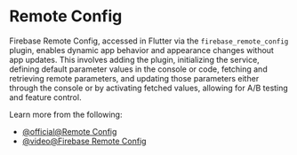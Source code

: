 # Remote Config

Firebase Remote Config, accessed in Flutter via the `firebase_remote_config` plugin, enables dynamic app behavior and appearance changes without app updates. This involves adding the plugin, initializing the service, defining default parameter values in the console or code, fetching and retrieving remote parameters, and updating those parameters either through the console or by activating fetched values, allowing for A/B testing and feature control.

Learn more from the following:

- [@official@Remote Config](https://firebase.google.com/docs/remote-config)
- [@video@Firebase Remote Config](https://www.youtube.com/watch?v=34ExOdNEMXI)
